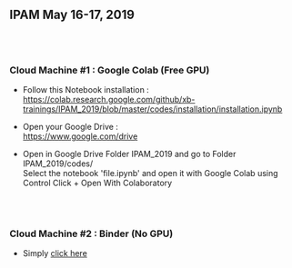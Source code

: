 

## IPAM May 16-17, 2019

<br><br>


### Cloud Machine #1 : Google Colab (Free GPU)

* Follow this Notebook installation :<br>
https://colab.research.google.com/github/xb-trainings/IPAM_2019/blob/master/codes/installation/installation.ipynb

* Open your Google Drive :<br>
https://www.google.com/drive

* Open in Google Drive Folder IPAM_2019 and go to Folder IPAM_2019/codes/<br>
Select the notebook 'file.ipynb' and open it with Google Colab using Control Click + Open With Colaboratory



<br><br>

### Cloud Machine #2 : Binder (No GPU)

* Simply [click here]

[Click here]: https://mybinder.org/v2/gh/xb-trainings/IPAM_2019/master


<br><br><br><br><br><br>